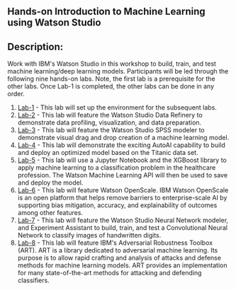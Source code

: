 ## Hands-on Introduction to Machine Learning using Watson Studio

## Description:

Work with IBM's Watson Studio in this workshop to build, train, and test machine learning/deep learning models. Participants will be led through the following nine hands-on labs. Note, the first lab is a prerequisite for the other labs. Once Lab-1 is completed, the other labs can be done in any order.  

1. [Lab-1](Lab-1) - This lab will set up the environment for the subsequent labs. 
1. [Lab-2](Lab-2) - This lab will feature the Watson Studio Data Refinery to demonstrate data profiling, visualization, and data preparation. 
1. [Lab-3](Lab-3) - This lab will feature the Watson Studio SPSS modeler to demonstrate visual drag and drop creation of a machine learning model. 
1. [Lab-4](Lab-4) -  This lab will demonstrate the exciting AutoAI capability to build and deploy an optimized model based on the Titanic data set. 
1. [Lab-5](Lab-5) - This lab will use a Jupyter Notebook and the XGBoost library to apply machine learning to a classification problem in the healthcare profession. The Watson Machine Learning API will then be used to save and deploy the model. 
1. [Lab-6](Lab-6) - This lab will feature Watson OpenScale. IBM Watson OpenScale is an open platform that helps remove barriers to enterprise-scale AI by supporting bias mitigation, accuracy, and explainability of outcomes among other features. 
1. [Lab-7](Lab-7) - This lab will feature the Watson Studio Neural Network modeler, and Experiment Assistant to build, train, and test a Convolutional Neural Network to classify images of handwritten digits. 
1. [Lab-8](Lab-8) - This lab will feature IBM's Adversarial Robustness Toolbox (ART). ART is a library dedicated to adversarial machine learning. Its purpose is to allow rapid crafting and analysis of attacks and defense methods for machine learning models. ART provides an implementation for many state-of-the-art methods for attacking and defending classifiers.


